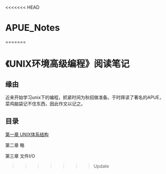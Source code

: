 <<<<<<< HEAD
# APUE_Notes
=======
# 《UNIX环境高级编程》阅读笔记

## 缘由

近来开始学习unix下的编程，抓紧时间为秋招做准备。于时拜读了著名的APUE，菜鸡脑袋记不住东西，因此作文以记之。

## 目录

[第一章 UNIX体系结构]()

第二章 略

第三章 文件I/O
>>>>>>> Update
